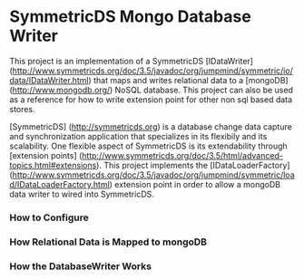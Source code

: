 SymmetricDS Mongo Database Writer
===============

This project is an implementation of a SymmetricDS [IDataWriter] (http://www.symmetricds.org/doc/3.5/javadoc/org/jumpmind/symmetric/io/data/IDataWriter.html) that maps and writes relational data to a [mongoDB] (http://www.mongodb.org/) NoSQL database.  This project can also be used as a reference for how to write extension point for other non sql based data stores.

[SymmetricDS] (http://symmetricds.org) is a database change data capture and synchronization application that specializes in its flexibily and its scalability.  One flexible aspect of SymmetricDS is its extendability through [extension points] (http://www.symmetricds.org/doc/3.5/html/advanced-topics.html#extensions).  This project implements the [IDataLoaderFactory] (http://www.symmetricds.org/doc/3.5/javadoc/org/jumpmind/symmetric/load/IDataLoaderFactory.html) extension point in order to allow a mongoDB data writer to wired into SymmetricDS.

### How to Configure

### How Relational Data is Mapped to mongoDB

### How the DatabaseWriter Works
